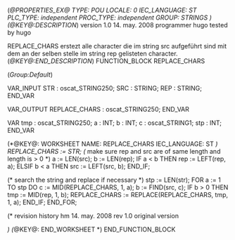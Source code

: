 (*@PROPERTIES_EX@
TYPE: POU
LOCALE: 0
IEC_LANGUAGE: ST
PLC_TYPE: independent
PROC_TYPE: independent
GROUP: STRINGS
*)
(*@KEY@:DESCRIPTION*)
version 1.0	14. may. 2008
programmer 	hugo
tested by	hugo

REPLACE_CHARS erstezt alle character die im string src aufgeführt sind mit dem an der selben stelle im string rep gelisteten character.
(*@KEY@:END_DESCRIPTION*)
FUNCTION_BLOCK REPLACE_CHARS

(*Group:Default*)


VAR_INPUT
	STR :	oscat_STRING250;
	SRC :	STRING;
	REP :	STRING;
END_VAR


VAR_OUTPUT
	REPLACE_CHARS :	oscat_STRING250;
END_VAR


VAR
	tmp :	oscat_STRING250;
	a :	INT;
	b :	INT;
	c :	oscat_STRING1;
	stp :	INT;
END_VAR


(*@KEY@: WORKSHEET
NAME: REPLACE_CHARS
IEC_LANGUAGE: ST
*)
REPLACE_CHARS := STR;
(* make sure rep and src are of same length and length is > 0 *)
a := LEN(src);
b := LEN(rep);
IF a < b THEN
	rep := LEFT(rep, a);
ELSIF b < a THEN
	src := LEFT(src, b);
END_IF;

(* search the string and replace if necessary *)
stp := LEN(str);
FOR a := 1 TO stp DO
	c := MID(REPLACE_CHARS, 1, a);
	b := FIND(src, c);
	IF b > 0 THEN
        tmp := MID(rep, 1, b);
		REPLACE_CHARS := REPLACE(REPLACE_CHARS, tmp, 1, a);
	END_IF;
END_FOR;

(* revision history
hm		14. may. 2008	rev 1.0
	original version

*)
(*@KEY@: END_WORKSHEET *)
END_FUNCTION_BLOCK
